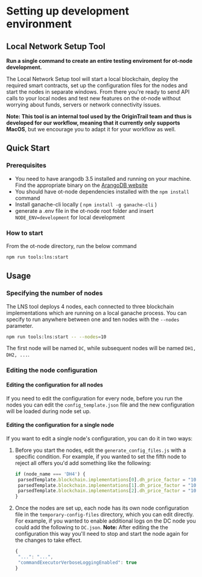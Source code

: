 # Setting up development environment

## Local Network Setup Tool

**Run a single command to create an entire testing enviroment for ot-node development.**

The Local Network Setup tool will start a local blockchain, deploy the required smart contracts, set up the configuration files for the nodes and start the nodes in separate windows. From there you're ready to send API calls to your local nodes and test new features on the ot-node without worrying about funds, servers or network connectivity issues.

**Note: This tool is an internal tool used by the OriginTrail team and thus is developed for our workflow, meaning that it currently only supports MacOS**, but we encourage you to adapt it for your workflow as well.

## Quick Start

### Prerequisites

* You need to have arangodb 3.5 installed and running on your machine. Find the appropriate binary on the [ArangoDB website](https://download.arangodb.com/arangodb35/index.html)
* You should have ot-node dependencies installed with the `npm install` command
* Install ganache-cli locally \( `npm install -g ganache-cli` \)
* generate a .env file in the ot-node root folder and insert `NODE_ENV=development` for local development

### How to start

From the ot-node directory, run the below command

```bash
npm run tools:lns:start
```

## Usage

### Specifying the number of nodes

The LNS tool deploys 4 nodes, each connected to three blockchain implementations which are running on a local ganache process. You can specify to run anywhere between one and ten nodes with the `--nodes` parameter.

```bash
npm run tools:lns:start -- --nodes=10
```

The first node will be named `DC`, while subsequent nodes will be named `DH1, DH2, ...`.

### Editing the node configuration

#### Editing the configuration for all nodes

If you need to edit the configuration for every node, before you run the nodes you can edit the `config_template.json` file and the new configuration will be loaded during node set up.

#### Editing the configuration for a single node

If you want to edit a single node's configuration, you can do it in two ways:

1. Before you start the nodes, edit the `generate_config_files.js` with a specific condition. For example, if you wanted to set the fifth node to reject all offers you'd add something like the following:

   ```javascript
   if (node_name === 'DH4') {
    parsedTemplate.blockchain.implementations[0].dh_price_factor = "10000000";
    parsedTemplate.blockchain.implementations[1].dh_price_factor = "10000000";
    parsedTemplate.blockchain.implementations[2].dh_price_factor = "10000000";
   }
   ```

2. Once the nodes are set up, each node has its own node configuration file in the `temporary-config-files` directory, which you can edit directly. For example, if you wanted to enable additional logs on the DC node you could add the following to `DC.json`. **Note:** After editing the the configuration this way you'll need to stop and start the node again for the changes to take effect.

   ```javascript
   {
    "...": "...",
    "commandExecutorVerboseLoggingEnabled": true
   }
   ```

